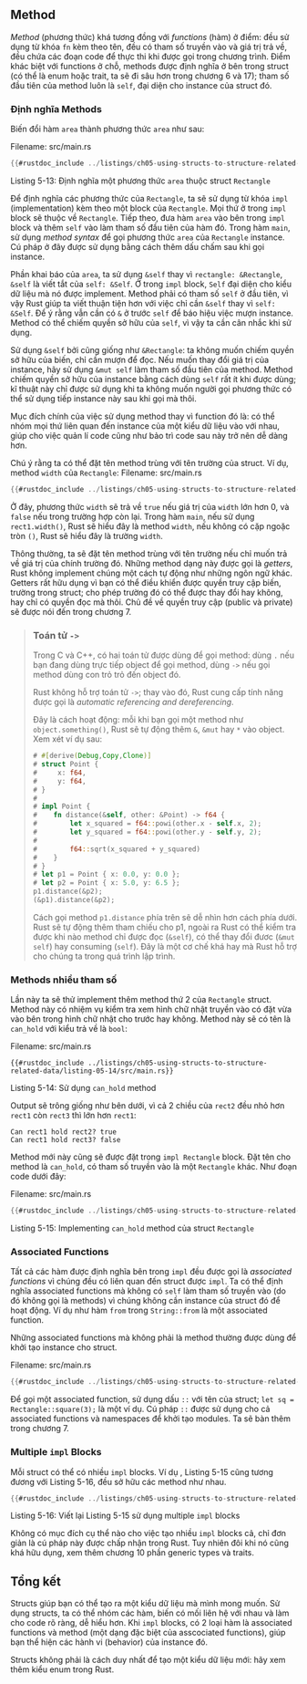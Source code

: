 ## Method

*Method* (phương thức) khá tương đồng với *functions* (hàm) ở điểm: đều sử dụng từ khóa `fn` kèm theo tên, đều có tham số truyền vào và giá trị trả về, đều chứa các đoạn code để thực thi khi được gọi trong chương trình. Điểm khác biệt với functions ở chỗ, methods được định nghĩa ở bên trong struct (có thể là enum hoặc trait, ta sẽ đi sâu hơn trong chương 6 và 17); tham số đầu tiên của method luôn là `self`, đại diện cho instance của struct đó.

### Định nghĩa Methods

Biến đổi hàm `area` thành phương thức `area` như sau:

<span class="filename">Filename: src/main.rs</span>

```rust
{{#rustdoc_include ../listings/ch05-using-structs-to-structure-related-data/listing-05-13/src/main.rs}}
```

<span class="caption">Listing 5-13: Định nghĩa một phương thức `area` thuộc struct `Rectangle`</span>

Để định nghĩa các phương thức của `Rectangle`, ta sẽ sử dụng từ khóa `impl` (implementation) kèm theo một block của `Rectangle`. Mọi thứ ở trong `impl` block sẽ thuộc về `Rectangle`. Tiếp theo, đưa hàm `area` vào bên trong `impl` block và thêm `self` vào làm tham số đầu tiên của hàm đó. Trong hàm `main`, sử dụng *method syntax* để gọi phương thức `area` của `Rectangle` instance. Cú pháp ở đây được sử dụng bằng cách thêm dấu chấm sau khi gọi instance.

Phần khai báo của `area`, ta sử dụng `&self` thay vì `rectangle: &Rectangle`, `&self` là viết tắt của `self: &Self`. Ở trong `impl` block, `Self` đại diện cho kiểu dữ liệu mà nó được implement. Method phải có tham số `self` ở đầu tiên, vì vậy Rust giúp ta viết thuận tiện hơn với việc chỉ cần `&self` thay vì `self: &Self`. Để ý rằng vẫn cần có `&` ở trước `self` để báo hiệu việc mượn instance. Method có thể chiếm quyền sở hữu của `self`, vì vậy ta cần cân nhắc khi sử dụng.

Sử dụng `&self` bởi cũng giống như `&Rectangle`: ta không muốn chiếm quyền sở hữu của biến, chỉ cần mượn để đọc. Nếu muốn thay đổi giá trị của instance, hãy sử dụng `&mut self` làm tham số đầu tiên của method. Method chiếm quyền sở hữu của instance bằng cách dùng `self` rất ít khi được dùng; kĩ thuật này chỉ được sử dụng khi ta không muốn người gọi phương thức có thể sử dụng tiếp instance này sau khi gọi mà thôi.

Mục đích chính của việc sử dụng method thay vì function đó là: có thể nhóm mọi thứ liên quan đến instance của một kiểu dữ liệu vào với nhau, giúp cho việc quản lí code cũng như bảo trì code sau này trở nên dễ dàng hơn.

Chú ý rằng ta có thể đặt tên method trùng với tên trường của struct. Ví dụ, method `width` của `Rectangle`:
<span class="filename">Filename: src/main.rs</span>

```rust
{{#rustdoc_include ../listings/ch05-using-structs-to-structure-related-data/no-listing-06-method-field-interaction/src/main.rs:here}}
```

Ở đây, phương thức `width` sẽ trả về `true` nếu giá trị của `width` lớn hơn 0, và `false` nếu trong trường hợp còn lại. Trong hàm `main`, nếu sử dụng `rect1.width()`, Rust sẽ hiểu đây là method `width`, nếu không có cặp ngoặc tròn `()`, Rust sẽ hiểu đây là trường `width`.

Thông thường, ta sẽ đặt tên method trùng với tên trường nếu chỉ muốn trả về giá trị của chính trường đó. Những method dạng này được gọi là *getters*, Rust không implement chúng một cách tự động như những ngôn ngữ khác. Getters rất hữu dụng vì bạn có thể điều khiển được quyền truy cập biến, trường trong struct; cho phép trường đó có thể được thay đổi hay không, hay chỉ có quyền đọc mà thôi. Chủ đề về quyền truy cập (public và private) sẽ được nói đến trong chương 7.

> ### Toán tử `->`
>
> Trong C và C++, có hai toán tử được dùng để gọi method: dùng `.` nếu bạn đang dùng trực tiếp object để gọi method, dùng `->` nếu gọi method dùng con trỏ trỏ đến object đó.
>
> Rust không hỗ trợ toán tử `->`; thay vào đó, Rust cung cấp tính năng được gọi là *automatic referencing and dereferencing*.
>
> Đây là cách hoạt động: mỗi khi bạn gọi một method như `object.something()`, Rust sẽ tự động thêm `&`, `&mut` hay `*` vào object. Xem xét ví dụ sau:
>
> <!-- CAN'T EXTRACT SEE BUG https://github.com/rust-lang/mdBook/issues/1127 -->
> ```rust
> # #[derive(Debug,Copy,Clone)]
> # struct Point {
> #     x: f64,
> #     y: f64,
> # }
> #
> # impl Point {
> #    fn distance(&self, other: &Point) -> f64 {
> #        let x_squared = f64::powi(other.x - self.x, 2);
> #        let y_squared = f64::powi(other.y - self.y, 2);
> #
> #        f64::sqrt(x_squared + y_squared)
> #    }
> # }
> # let p1 = Point { x: 0.0, y: 0.0 };
> # let p2 = Point { x: 5.0, y: 6.5 };
> p1.distance(&p2);
> (&p1).distance(&p2);
> ```
> 
> Cách gọi method `p1.distance` phía trên sẽ dễ nhìn hơn cách phía dưới. Rust sẽ tự động thêm tham chiếu cho p1, ngoài ra Rust có thể kiểm tra được khi nào method chỉ được đọc (`&self`), có thể thay đổi đươc (`&mut self`) hay consuming (`self`). Đây là một cơ chế khá hay mà Rust hỗ trợ cho chúng ta trong quá trình lập trình.

### Methods nhiều tham số

Lần này ta sẽ thử implement thêm method thứ 2 của `Rectangle` struct. Method này có nhiệm vụ kiểm tra xem hình chữ nhật truyền vào có đặt vừa vào bên trong hình chữ nhật cho trước hay không. Method này sẽ có tên là `can_hold` với kiểu trả về là `bool`:

<span class="filename">Filename: src/main.rs</span>

```rust,ignore
{{#rustdoc_include ../listings/ch05-using-structs-to-structure-related-data/listing-05-14/src/main.rs}}
```

<span class="caption">Listing 5-14: Sử dụng `can_hold` method</span>

Output sẽ trông giống như bên dưới, vì cả 2 chiều của `rect2` đều nhỏ hơn `rect1` còn `rect3` thì lớn hơn `rect1`:

```text
Can rect1 hold rect2? true
Can rect1 hold rect3? false
```

Method mới này cũng sẽ được đặt trong `impl Rectangle` block. Đặt tên cho method là `can_hold`, có tham số truyền vào là một `Rectangle` khác. Như đoạn code dưới đây:

<span class="filename">Filename: src/main.rs</span>

```rust
{{#rustdoc_include ../listings/ch05-using-structs-to-structure-related-data/listing-05-15/src/main.rs:here}}
```

<span class="caption">Listing 5-15: Implementing `can_hold` method của struct `Rectangle`</span>

### Associated Functions

Tất cả các hàm được định nghĩa bên trong `impl` đều được gọi là *associated functions* vì chúng đều có liên quan đến struct được `impl`. Ta có thể định nghĩa associated functions mà không có `self` làm tham số truyền vào (do đó không gọi là methods) vì chúng không cần instance của struct đó để hoạt động. Ví dụ như hàm `from` trong `String::from` là một associated function.

Những associated functions mà không phải là method thường được dùng để khởi tạo instance cho struct.

<span class="filename">Filename: src/main.rs</span>

```rust
{{#rustdoc_include ../listings/ch05-using-structs-to-structure-related-data/no-listing-03-associated-functions/src/main.rs:here}}
```

Để gọi một associated function, sử dụng dấu `::` với tên của struct; `let sq = Rectangle::square(3);` là một ví dụ. Cú pháp `::` được sử dụng cho cả associated functions và namespaces để khởi tạo modules. Ta sẽ bàn thêm trong chương 7.

### Multiple `impl` Blocks

Mỗi struct có thể có nhiều `impl` blocks. Ví dụ , Listing 5-15 cũng tương đương với Listing 5-16, đều sở hữu các method như nhau.

```rust
{{#rustdoc_include ../listings/ch05-using-structs-to-structure-related-data/listing-05-16/src/main.rs:here}}
```

<span class="caption">Listing 5-16: Viết lại Listing 5-15 sử dụng multiple `impl` blocks</span>

Không có mục đích cụ thể nào cho việc tạo nhiều `impl` blocks cả, chỉ đơn giản là cú pháp này được chấp nhận trong Rust. Tuy nhiên đôi khi nó cũng khá hữu dụng, xem thêm chương 10 phần generic types và traits.

## Tổng kết

Structs giúp bạn có thể tạo ra một kiểu dữ liệu mà mình mong muốn. Sử dụng structs, ta có thể nhóm các hàm, biến có mối liên hệ với nhau và làm cho code rõ ràng, dễ hiểu hơn. Khi `impl` blocks, có 2 loại hàm là associated functions và method (một dạng đặc biệt của asscociated functions), giúp bạn thể hiện các hành vi (behavior) của instance đó.

Structs không phải là cách duy nhất để tạo một kiểu dữ liệu mới: hãy xem thêm kiểu enum trong Rust.